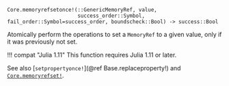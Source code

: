 ```
Core.memoryrefsetonce!(::GenericMemoryRef, value,
                       success_order::Symbol, fail_order::Symbol=success_order, boundscheck::Bool) -> success::Bool
```

Atomically perform the operations to set a `MemoryRef` to a given value, only if it was previously not set.

!!! compat "Julia 1.11"
    This function requires Julia 1.11 or later.


See also [`setpropertyonce!`](@ref Base.replaceproperty!) and [`Core.memoryrefset!`](@ref).
